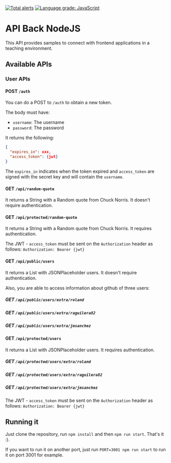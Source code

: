 [![Total alerts](https://img.shields.io/lgtm/alerts/g/raguilera82/api-back-nodejs.svg?logo=lgtm&logoWidth=18)](https://lgtm.com/projects/g/raguilera82/api-back-nodejs/alerts/)
[![Language grade: JavaScript](https://img.shields.io/lgtm/grade/javascript/g/raguilera82/api-back-nodejs.svg?logo=lgtm&logoWidth=18)](https://lgtm.com/projects/g/raguilera82/api-back-nodejs/context:javascript)

# API Back NodeJS

This API provides samples to connect with frontend applications in a teaching environment.

## Available APIs

### User APIs

#### POST `/auth`

You can do a POST to `/auth` to obtain a new token.

The body must have:

* `username`: The username
* `password`: The password

It returns the following:

```json
{
  "expires_in": xxx,
  "access_token": {jwt}
}
```

The `expires_in` indicates when the token expired and `access_token` are signed with the secret key and will contain the `username`.

#### GET `/api/random-quote`

It returns a String with a Random quote from Chuck Norris. It doesn't require authentication.

#### GET `/api/protected/random-quote`

It returns a String with a Random quote from Chuck Norris. It requires authentication. 

The JWT - `access_token` must be sent on the `Authorization` header as follows: `Authorization: Bearer {jwt}`

#### GET `/api/public/users`

It returns a List with JSONPlaceholder users. It doesn't require authentication.

Also, you are able to access information about github of three users:

##### GET `/api/public/users/extra/roland`
##### GET `/api/public/users/extra/raguilera82`
##### GET `/api/public/users/extra/jmsanchez`

#### GET `/api/protected/users`

It returns a List with JSONPlaceholder users. It requires authentication. 

##### GET `/api/protected/users/extra/roland`
##### GET `/api/protected/users/extra/raguilera82`
##### GET `/api/protected/users/extra/jmsanchez`

The JWT - `access_token` must be sent on the `Authorization` header as follows: `Authorization: Bearer {jwt}`

## Running it

Just clone the repository, run `npm install` and then `npm run start`. That's it :).

If you want to run it on another port, just run `PORT=3001 npm run start` to run it on port 3001 for example.
